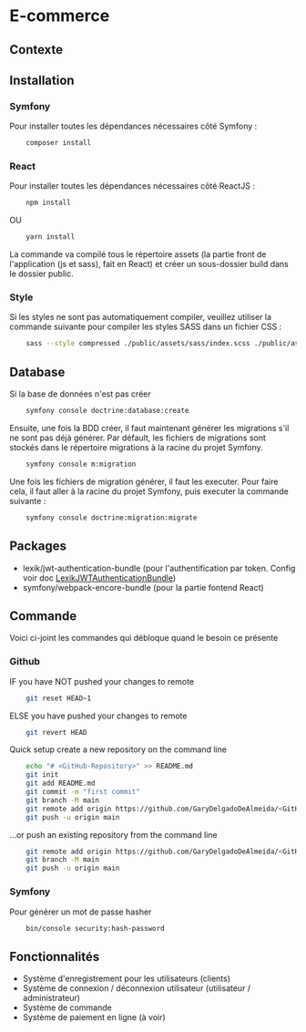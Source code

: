 # E-commerce

## Contexte

## Installation

### Symfony

Pour installer toutes les dépendances nécessaires côté Symfony :
```bash
    composer install
```

### React

Pour installer toutes les dépendances nécessaires côté ReactJS :
```bash
    npm install
```
OU
```bash
    yarn install
```

La commande va compilé tous le répertoire assets (la partie front de l'application (js et sass), fait en React) et créer un sous-dossier build dans le dossier public.

### Style

Si les styles ne sont pas automatiquement compiler, veuillez utiliser la commande suivante pour compiler les styles SASS dans un fichier CSS :
```bash
    sass --style compressed ./public/assets/sass/index.scss ./public/assets/build/app.css
```

## Database

Si la base de données n'est pas créer
```bash
    symfony console doctrine:database:create
```

Ensuite, une fois la BDD créer, il faut maintenant générer les migrations s'il ne sont pas déjà générer. Par défault, les fichiers de migrations sont stockés dans le répertoire migrations à la racine du projet Symfony.
```bash
    symfony console m:migration
```

Une fois les fichiers de migration générer, il faut les executer. Pour faire cela, il faut aller à la racine du projet Symfony, puis executer la commande suivante :
```bash
    symfony console doctrine:migration:migrate
```

## Packages

- lexik/jwt-authentication-bundle (pour l'authentification par token. Config voir doc <a href="https://symfony.com/bundles/LexikJWTAuthenticationBundle/current/index.html" target="_blank">LexikJWTAuthenticationBundle</a>) 
- symfony/webpack-encore-bundle (pour la partie fontend React)

## Commande

Voici ci-joint les commandes qui débloque quand le besoin ce présente

### Github

IF you have NOT pushed your changes to remote
```bash
    git reset HEAD~1
```

ELSE you have pushed your changes to remote
```bash
    git revert HEAD
```

Quick setup create a new repository on the command line
```bash
    echo "# <GitHub-Repository>" >> README.md
    git init
    git add README.md
    git commit -m "first commit"
    git branch -M main
    git remote add origin https://github.com/GaryDelgadoDeAlmeida/<GitHub-Repository>.git
    git push -u origin main
```

…or push an existing repository from the command line
```bash
    git remote add origin https://github.com/GaryDelgadoDeAlmeida/<GitHub-Repository>.git
    git branch -M main
    git push -u origin main
```

### Symfony
Pour générer un mot de passe hasher

```bash
    bin/console security:hash-password
```

## Fonctionnalités

- Système d'enregistrement pour les utilisateurs (clients)
- Système de connexion / déconnexion utilisateur (utilisateur / administrateur)
- Système de commande 
- Système de paiement en ligne (à voir)